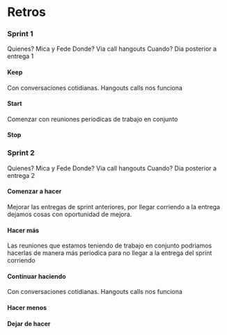 
# Retros

### Sprint 1
Quienes? Mica y Fede
Donde? Via call hangouts
Cuando? Dia posterior a entrega 1

#### Keep
Con conversaciones cotidianas.
Hangouts calls nos funciona

#### Start 
Comenzar con reuniones periodicas de trabajo en conjunto

#### Stop
    
### Sprint 2
Quienes? Mica y Fede
Donde? Via call hangouts
Cuando? Dia posterior a entrega 2

#### Comenzar a hacer 
Mejorar las entregas de sprint anteriores, por llegar corriendo a la entrega dejamos cosas con oportunidad de mejora. 

#### Hacer más
Las reuniones que estamos teniendo de trabajo en conjunto podriamos hacerlas de manera más periodica para no llegar a la entrega del sprint corriendo

#### Continuar haciendo
Con conversaciones cotidianas.
Hangouts calls nos funciona

#### Hacer menos

#### Dejar de hacer

